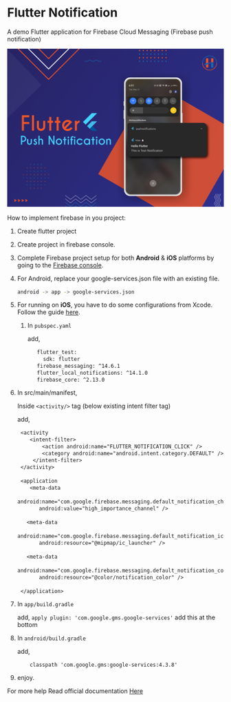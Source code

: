 # Flutter Notification 
A demo Flutter application for Firebase Cloud Messaging (Firebase push notification)

![Preview](app_banner.png)

How to implement firebase in you project:
1. Create flutter project

2. Create project in firebase console.

3. Complete Firebase project setup for both **Android** & **iOS** platforms by going to the [Firebase console](https://console.firebase.google.com/).

4. For Android, replace your google-services.json file with an existing file.

   ```bash
   android -> app -> google-services.json
   ```

5. For running on **iOS**, you have to do some configurations from Xcode. Follow the guide [here](https://firebase.flutter.dev/docs/messaging/apple-integration).

   1. In `pubspec.yaml`

      add,
      ```dev_dependencies:
         flutter_test:
           sdk: flutter
         firebase_messaging: ^14.6.1
         flutter_local_notifications: ^14.1.0
         firebase_core: ^2.13.0
       ```

6. In src/main/manifest,

   Inside `<activity/>` tag (below existing intent filter tag)

   add,
     ```
      <activity        
         <intent-filter>
             <action android:name="FLUTTER_NOTIFICATION_CLICK" />
             <category android:name="android.intent.category.DEFAULT" />
          </intent-filter>
      </activity>
   
      <application   
         <meta-data
            android:name="com.google.firebase.messaging.default_notification_channel_id"
            android:value="high_importance_channel" />

        <meta-data
            android:name="com.google.firebase.messaging.default_notification_icon"
            android:resource="@mipmap/ic_launcher" />

        <meta-data
            android:name="com.google.firebase.messaging.default_notification_color"
            android:resource="@color/notification_color" />   
   
      </application>
     ```

7. In `app/build.gradle`

   add,
   `apply plugin: 'com.google.gms.google-services'` add this at the bottom

8. In `android/build.gradle`

   add,
    ```dependencies {
        classpath 'com.google.gms:google-services:4.3.8'
     ```
9. enjoy.

For more help Read official documentation [Here](https://pub.dev/packages/firebase_messaging)